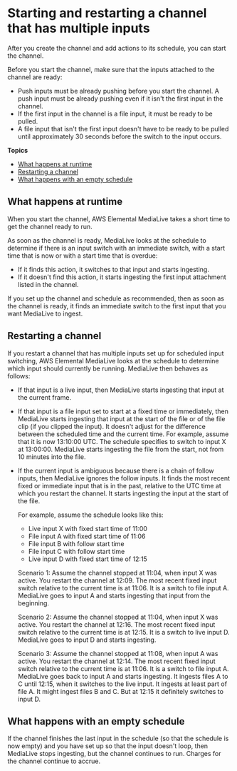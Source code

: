 # Starting and restarting a channel that has multiple inputs<a name="ips-start-channel-multi-inputs"></a>

After you create the channel and add actions to its schedule, you can start the channel\.

Before you start the channel, make sure that the inputs attached to the channel are ready:
+ Push inputs must be already pushing before you start the channel\. A push input must be already pushing even if it isn't the first input in the channel\.
+ If the first input in the channel is a file input, it must be ready to be pulled\. 
+ A file input that isn't the first input doesn't have to be ready to be pulled until approximately 30 seconds before the switch to the input occurs\. 

**Topics**
+ [What happens at runtime](#ips-runtime-behavior)
+ [Restarting a channel](#ips-restart-channel-multi-inputs)
+ [What happens with an empty schedule](#ips-empty-channel-charges)

## What happens at runtime<a name="ips-runtime-behavior"></a>

When you start the channel, AWS Elemental MediaLive takes a short time to get the channel ready to run\. 

As soon as the channel is ready, MediaLive looks at the schedule to determine if there is an input switch with an immediate switch, with a start time that is now or with a start time that is overdue: 
+ If it finds this action, it switches to that input and starts ingesting\. 
+ If it doesn't find this action, it starts ingesting the first input attachment listed in the channel\.

If you set up the channel and schedule as recommended, then as soon as the channel is ready, it finds an immediate switch to the first input that you want MediaLive to ingest\. 

## Restarting a channel<a name="ips-restart-channel-multi-inputs"></a>

If you restart a channel that has multiple inputs set up for scheduled input switching, AWS Elemental MediaLive looks at the schedule to determine which input should currently be running\. MediaLive then behaves as follows:
+ If that input is a live input, then MediaLive starts ingesting that input at the current frame\.
+ If that input is a file input set to start at a fixed time or immediately, then MediaLive starts ingesting that input at the start of the file or of the file clip \(if you clipped the input\)\. It doesn't adjust for the difference between the scheduled time and the current time\. For example, assume that it is now 13:10:00 UTC\. The schedule specifies to switch to input X at 13:00:00\. MediaLive starts ingesting the file from the start, not from 10 minutes into the file\.
+ If the current input is ambiguous because there is a chain of follow inputs, then MediaLive ignores the follow inputs\. It finds the most recent fixed or immediate input that is in the past, relative to the UTC time at which you restart the channel\. It starts ingesting the input at the start of the file\.

  For example, assume the schedule looks like this:
  + Live input X with fixed start time of 11:00
  + File input A with fixed start time of 11:06
  + File input B with follow start time
  + File input C with follow start time
  + Live input D with fixed start time of 12:15

  Scenario 1: Assume the channel stopped at 11:04, when input X was active\. You restart the channel at 12:09\. The most recent fixed input switch relative to the current time is at 11:06\. It is a switch to file input A\. MediaLive goes to input A and starts ingesting that input from the beginning\. 

  Scenario 2: Assume the channel stopped at 11:04, when input X was active\. You restart the channel at 12:16\. The most recent fixed input switch relative to the current time is at 12:15\. It is a switch to live input D\. MediaLive goes to input D and starts ingesting\. 

  Scenario 3: Assume the channel stopped at 11:08, when input A was active\. You restart the channel at 12:14\. The most recent fixed input switch relative to the current time is at 11:06\. It is a switch to file input A\. MediaLive goes back to input A and starts ingesting\. It ingests files A to C until 12:15, when it switches to the live input\. It ingests at least part of file A\. It might ingest files B and C\. But at 12:15 it definitely switches to input D\.

## What happens with an empty schedule<a name="ips-empty-channel-charges"></a>

If the channel finishes the last input in the schedule \(so that the schedule is now empty\) and you have set up so that the input doesn't loop, then MediaLive stops ingesting, but the channel continues to run\. Charges for the channel continue to accrue\.